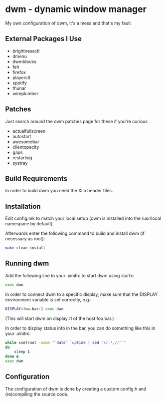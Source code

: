 # dwm - dynamic window manager

My own configuration of dwm, it's a mess and that's my fault

## External Packages I Use

-   brightnessctl
-   dmenu
-   dwmblocks
-   feh
-   firefox
-   playerctl
-   spotify
-   thunar
-   wireplumber

## Patches

Just search around the dwm patches page for these if you're curious

-   actualfullscreen
-   autostart
-   awesomebar
-   clientopacity
-   gaps
-   restartsig
-   systray

## Build Requirements

In order to build dwm you need the Xlib header files.

## Installation

Edit config.mk to match your local setup (dwm is installed into
the /usr/local namespace by default).

Afterwards enter the following command to build and install dwm (if
necessary as root):

```bash
make clean install
```

## Running dwm

Add the following line to your .xinitrc to start dwm using startx:

```bash
exec dwm
```

In order to connect dwm to a specific display, make sure that
the DISPLAY environment variable is set correctly, e.g.:

```bash
DISPLAY=foo.bar:1 exec dwm
```

(This will start dwm on display :1 of the host foo.bar.)

In order to display status info in the bar, you can do something
like this in your .xinitrc:

```bash
while xsetroot -name "`date` `uptime | sed 's/.*,//'`"
do
    sleep 1
done &
exec dwm
```

## Configuration

The configuration of dwm is done by creating a custom config.h
and (re)compiling the source code.
